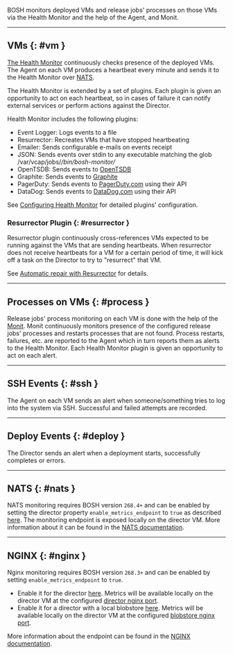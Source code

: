 BOSH monitors deployed VMs and release jobs' processes on those VMs via the Health Monitor and the help of the Agent, and Monit.

---
## VMs {: #vm }

[The Health Monitor](bosh-components.md#health-monitor) continuously checks presence of the deployed VMs. The Agent on each VM produces a heartbeat every minute and sends it to the Health Monitor over [NATS](bosh-components.md#nats).

The Health Monitor is extended by a set of plugins. Each plugin is given an opportunity to act on each heartbeat, so in cases of failure it can notify external services or perform actions against the Director.

Health Monitor includes the following plugins:

- Event Logger: Logs events to a file
- Resurrector: Recreates VMs that have stopped heartbeating
- Emailer: Sends configurable e-mails on events receipt
- JSON: Sends events over stdin to any executable matching the glob /var/vcap/jobs/*/bin/bosh-monitor/*
- OpenTSDB: Sends events to [OpenTSDB](http://opentsdb.net/)
- Graphite: Sends events to [Graphite](https://graphite.readthedocs.org/en/latest/)
- PagerDuty: Sends events to [PagerDuty.com](http://pagerduty.com) using their API
- DataDog: Sends events to [DataDog.com](http://datadoghq.com) using their API

See [Configuring Health Monitor](hm-config.md) for detailed plugins' configuration.

### Resurrector Plugin {: #resurrector }

Resurrector plugin continuously cross-references VMs expected to be running against the VMs that are sending heartbeats. When resurrector does not receive heartbeats for a VM for a certain period of time, it will kick off a task on the Director to try to "resurrect" that VM.

See [Automatic repair with Resurrector](resurrector.md) for details.

---
## Processes on VMs {: #process }

Release jobs' process monitoring on each VM is done with the help of the [Monit](http://mmonit.com/monit/). Monit continuously monitors presence of the configured release jobs' processes and restarts processes that are not found. Process restarts, failures, etc. are reported to the Agent which in turn reports them as alerts to the Health Monitor. Each Health Monitor plugin is given an opportunity to act on each alert.

---
## SSH Events {: #ssh }

The Agent on each VM sends an alert when someone/something tries to log into the system via SSH. Successful and failed attempts are recorded.

---
## Deploy Events {: #deploy }

The Director sends an alert when a deployment starts, successfully completes or errors.

---
## NATS {: #nats }

NATS monitoring requires BOSH version `268.4+` and can be enabled by setting the director property `enable_metrics_endpoint` to `true` as described [here](https://bosh.io/jobs/nats?source=github.com/cloudfoundry/bosh#p%3dnats.enable_metrics_endpoint).
The monitoring endpoint is exposed locally on the director VM. More information about it can be found in the [NATS documentation](https://nats.io/documentation/server/gnatsd-monitoring).

---
## NGINX {: #nginx }

Nginx monitoring requires BOSH version `268.3+` and can be enabled by setting `enable_metrics_endpoint` to `true`.
* Enable it for the director [here](https://bosh.io/jobs/director?source=github.com/cloudfoundry/bosh#p%3ddirector.nginx.enable_metrics_endpoint). Metrics will be available locally on the director VM at the configured [director nginx port](https://bosh.cloudfoundry.org/jobs/director?source=github.com/cloudfoundry/bosh#p%3ddirector.port).
* Enable it for a director with a local blobstore [here](https://bosh.io/jobs/blobstore?source=github.com/cloudfoundry/bosh#p%3dblobstore.nginx.enable_metrics_endpoint). Metrics will be available locally on the director VM at the configured [blobstore nginx port](https://bosh.io/jobs/blobstore?source=github.com/cloudfoundry/bosh#p%3dblobstore.port).

More information about the endpoint can be found in the [NGINX documentation](http://nginx.org/en/docs/http/ngx_http_stub_status_module.html).
